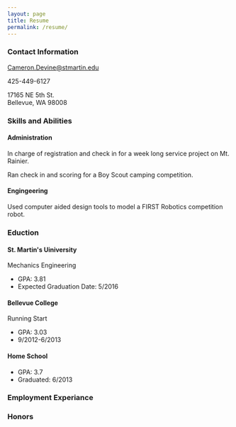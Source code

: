 ```yaml
---
layout: page
title: Resume
permalink: /resume/
---
```


### Contact Information

[Cameron.Devine@stmartin.edu](Cameron.Devine@stmartin.edu)

425-449-6127

17165 NE 5th St.  
Bellevue, WA 98008

### Skills and Abilities

#### Administration

In charge of registration and check in for a week long service project on Mt. Rainier.

Ran check in and scoring for a Boy Scout camping competition.

#### Engingeering

Used computer aided design tools to model a FIRST Robotics competition robot.

### Eduction

#### St. Martin's Uiniversity
Mechanics Engineering  
+ GPA: 3.81  
+ Expected Graduation Date: 5/2016

#### Bellevue College
Running Start  
+ GPA: 3.03  
+ 9/2012-6/2013

#### Home School  
+ GPA: 3.7  
+ Graduated: 6/2013

### Employment Experiance

### Honors

